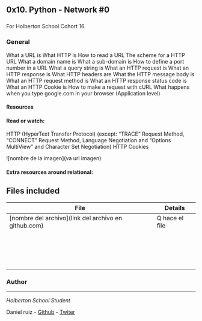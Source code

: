 ## 0x10. Python - Network #0
### 

For Holberton School
Cohort 16.

### General

What a URL is
What HTTP is
How to read a URL
The scheme for a HTTP URL
What a domain name is
What a sub-domain is
How to define a port number in a URL
What a query string is
What an HTTP request is
What an HTTP response is
What HTTP headers are
What the HTTP message body is
What an HTTP request method is
What an HTTP response status code is
What an HTTP Cookie is
How to make a request with cURL
What happens when you type google.com in your browser (Application level)

#### Resources
#### Read or watch:
HTTP (HyperText Transfer Protocol) (except: “TRACE” Request Method, “CONNECT” Request Method, Language Negotiation and “Options MultiView” and Character Set Negotiation)
HTTP Cookies

![nombre de la imagen](va url imagen)

#### Extra resources around relational:


## Files included

| File                 | Details                                    |
|--------------------- | ------------------------------------------ |
| [nombre del archivo](link del archivo en github.com) |  Q hace el file       |
| []() |	       |
| []() |	       |
| []() |	       |
| []() |	       |
| []() |	       |
| []() |	       |
| []() |	       |
| []() |	       |
| []() |	       |
| []() |	       |
| []() |	       |
| []() |	       |
| []() |	       |
| []() |	       |
| []() |	       |
| []() |	       |
| []() |	       |


### Author
***
*Holberton School Student*

Daniel ruiz - [Github](https://github.com/ruizdani301) - [Twiter](https://twitter.com/@ruizdani301)
